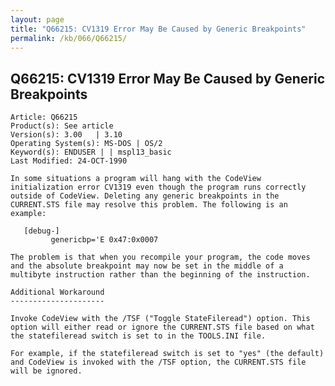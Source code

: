 ```yaml
---
layout: page
title: "Q66215: CV1319 Error May Be Caused by Generic Breakpoints"
permalink: /kb/066/Q66215/
---
```


## Q66215: CV1319 Error May Be Caused by Generic Breakpoints

	Article: Q66215
	Product(s): See article
	Version(s): 3.00   | 3.10
	Operating System(s): MS-DOS | OS/2
	Keyword(s): ENDUSER | | mspl13_basic
	Last Modified: 24-OCT-1990
	
	In some situations a program will hang with the CodeView
	initialization error CV1319 even though the program runs correctly
	outside of CodeView. Deleting any generic breakpoints in the
	CURRENT.STS file may resolve this problem. The following is an
	example:
	
	   [debug-]
	         genericbp='E 0x47:0x0007
	
	The problem is that when you recompile your program, the code moves
	and the absolute breakpoint may now be set in the middle of a
	multibyte instruction rather than the beginning of the instruction.
	
	Additional Workaround
	---------------------
	
	Invoke CodeView with the /TSF ("Toggle StateFileread") option. This
	option will either read or ignore the CURRENT.STS file based on what
	the statefileread switch is set to in the TOOLS.INI file.
	
	For example, if the statefileread switch is set to "yes" (the default)
	and CodeView is invoked with the /TSF option, the CURRENT.STS file
	will be ignored.
